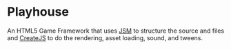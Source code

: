 # Playhouse
An HTML5 Game Framework that uses [JSM](https://github.com/bigGgames/JSM) to structure the source and files and [CreateJS](https://github.com/CreateJS) to do the rendering, asset loading, sound, and tweens.
